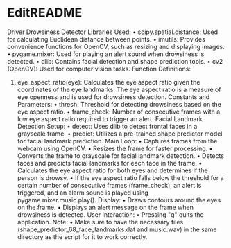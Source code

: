 # EditREADME
Driver Drowsiness Detector
Libraries Used:
•	scipy.spatial.distance: Used for calculating Euclidean distance between points.
•	imutils: Provides convenience functions for OpenCV, such as resizing and displaying images.
•	pygame.mixer: Used for playing an alert sound when drowsiness is detected.
•	dlib: Contains facial detection and shape prediction tools.
•	cv2 (OpenCV): Used for computer vision tasks.
Function Definitions:
1.	eye_aspect_ratio(eye): Calculates the eye aspect ratio given the coordinates of the eye landmarks. The eye aspect ratio is a measure of eye openness and is used for drowsiness detection.
Constants and Parameters:
•	thresh: Threshold for detecting drowsiness based on the eye aspect ratio.
•	frame_check: Number of consecutive frames with a low eye aspect ratio required to trigger an alert.
Facial Landmark Detection Setup:
•	detect: Uses dlib to detect frontal faces in a grayscale frame.
•	predict: Utilizes a pre-trained shape predictor model for facial landmark prediction.
Main Loop:
•	Captures frames from the webcam using OpenCV.
•	Resizes the frame for faster processing.
•	Converts the frame to grayscale for facial landmark detection.
•	Detects faces and predicts facial landmarks for each face in the frame.
•	Calculates the eye aspect ratio for both eyes and determines if the person is drowsy.
•	If the eye aspect ratio falls below the threshold for a certain number of consecutive frames (frame_check), an alert is triggered, and an alarm sound is played using pygame.mixer.music.play().
Display:
•	Draws contours around the eyes on the frame.
•	Displays an alert message on the frame when drowsiness is detected.
User Interaction:
•	Pressing "q" quits the application.
Note:
•	Make sure to have the necessary files (shape_predictor_68_face_landmarks.dat and music.wav) in the same directory as the script for it to work correctly.


